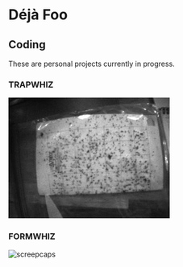 # D&eacute;j&agrave; Foo


## Coding
These are personal projects currently in progress.

### TRAPWHIZ
![screencaps](/assets/images/trap.gif)

### FORMWHIZ
![screepcaps](ford_form.gif)